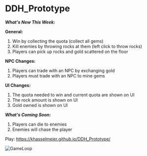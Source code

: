 # DDH_Prototype

***What's New This Week:***

**General:**
1. Win by collecting the quota (collect all gems)
2. Kill enemies by throwing rocks at them (left click to throw rocks)
3. Players can pick up rocks and gold scattered on the floor

**NPC Changes:**
1. Players can trade with an NPC by exchanging gold
2. Players must trade with an NPC to mine gems

**UI Changes:**
1. The quota needed to win and current quota are shown on UI
2. The rock amount is shown on UI
3. Gold owned is shown on UI


***What's Coming Soon:***
1. Players can die to enemies
2. Enemies will chase the player


Play: https://khasselmeier.github.io/DDH_Prototype/

![GameLoop](https://github.com/user-attachments/assets/b5c4edc8-9c54-4eef-aead-3ee9453e8f82)
